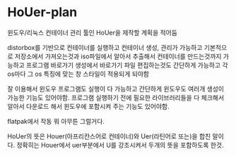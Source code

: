 # HoUer-plan
윈도우/리눅스 컨테이너 관리 툴인 HoUer을 제작할 계획을 적어둠


distorbox를 기반으로 컨테이너를 실행하고 컨테이너 생성, 관리가 가능하고 기본적으로 저장소에서 가져오는것과 iso파일에서 알아서 추출해서 컨테이너를 만드는것까지 가능하고 프로그램 바로가기 생성에서 바로가기 파일 편집하는것도 간단하게 가능하고 각 os마다 그 os 특징에 맞는 창 스타일이 적용되게 되야함

잘 이용해서 윈도우 프로그램도 실행이 다 가능하고 간단하게 윈도우도 여러개 생성이 가능한 기능도 있어야함. 프로그램 실행하기 전에 필요한 라이브러리들을 다 체크해서 알아서 다운로드 해서 윈도우에 포함시켜 주는 기능도 있어야함.

flatpak에서 작동 뭐 아무튼 그럴거다.

HoUer의 뜻은 Houer(아프리칸스어로 컨테이너)와 Uer(라틴어로 또는)을 합친 말이다. 정확히는 Houer에서 uer부분에서 U를 강조시켜서 두개의 뜻을 포함하도록 한것.
